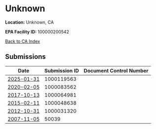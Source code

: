 # Unknown

**Location:** Unknown, CA

**EPA Facility ID:** 100000200542

[Back to CA Index](../../index.md)

## Submissions

| Date | Submission ID | Document Control Number |
|------|--------------|-------------------------|
| [2025-01-31](submissions/1000119563.md) | 1000119563 |  |
| [2020-02-05](submissions/1000083562.md) | 1000083562 |  |
| [2017-10-13](submissions/1000064981.md) | 1000064981 |  |
| [2015-02-11](submissions/1000048638.md) | 1000048638 |  |
| [2012-10-31](submissions/1000031320.md) | 1000031320 |  |
| [2007-11-05](submissions/50039.md) | 50039 |  |
